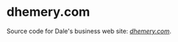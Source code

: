 dhemery.com
===========

Source code for
Dale's business web site:
_[dhemery.com](http://dhemery.com/)_.
